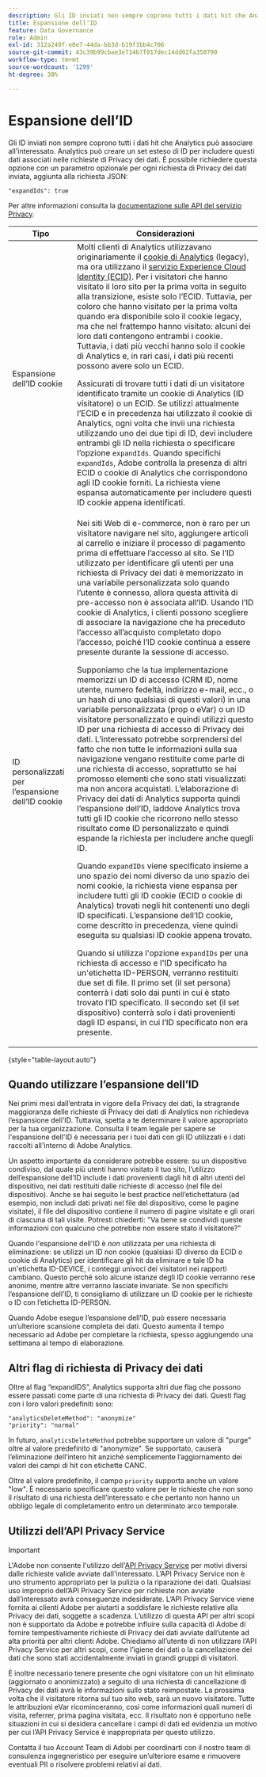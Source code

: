```yaml
---
description: Gli ID inviati non sempre coprono tutti i dati hit che Analytics può associare all'interessato. Analytics può creare un set esteso di ID per includere questi dati associati nelle richieste di Privacy dei dati.
title: Espansione dell’ID
feature: Data Governance
role: Admin
exl-id: 312a249f-e0e7-44da-bb3d-b19f1bb4c706
source-git-commit: 43c39b99cbae3e714b7f017dec14dd02fa350790
workflow-type: tm+mt
source-wordcount: '1299'
ht-degree: 30%

---
```


# Espansione dell’ID

Gli ID inviati non sempre coprono tutti i dati hit che Analytics può associare all&#39;interessato. Analytics può creare un set esteso di ID per includere questi dati associati nelle richieste di Privacy dei dati. È possibile richiedere questa opzione con un parametro opzionale per ogni richiesta di Privacy dei dati inviata, aggiunta alla richiesta JSON:

```
"expandIds": true
```

Per altre informazioni consulta la [documentazione sulle API del servizio Privacy](https://experienceleague.adobe.com/docs/experience-platform/privacy/api/overview.html?lang=it).


| Tipo | Considerazioni |
| --- | --- |
| Espansione dell’ID cookie | Molti clienti di Analytics utilizzavano originariamente il [cookie di Analytics](https://experienceleague.adobe.com/docs/core-services/interface/administration/ec-cookies/cookies-privacy.html) (legacy), ma ora utilizzano il [servizio Experience Cloud Identity (ECID)](https://experienceleague.adobe.com/docs/id-service/using/home.html?lang=it). Per i visitatori che hanno visitato il loro sito per la prima volta in seguito alla transizione, esiste solo l’ECID. Tuttavia, per coloro che hanno visitato per la prima volta quando era disponibile solo il cookie legacy, ma che nel frattempo hanno visitato: alcuni dei loro dati contengono entrambi i cookie. Tuttavia, i dati più vecchi hanno solo il cookie di Analytics e, in rari casi, i dati più recenti possono avere solo un ECID.<p>Assicurati di trovare tutti i dati di un visitatore identificato tramite un cookie di Analytics (ID visitatore) o un ECID. Se utilizzi attualmente l’ECID e in precedenza hai utilizzato il cookie di Analytics, ogni volta che invii una richiesta utilizzando uno dei due tipi di ID, devi includere entrambi gli ID nella richiesta o specificare l’opzione `expandIds`. Quando specifichi `expandIds`, Adobe controlla la presenza di altri ECID o cookie di Analytics che corrispondono agli ID cookie forniti. La richiesta viene espansa automaticamente per includere questi ID cookie appena identificati. |
| ID personalizzati per l’espansione dell’ID cookie | Nei siti Web di e-commerce, non è raro per un visitatore navigare nel sito, aggiungere articoli al carrello e iniziare il processo di pagamento prima di effettuare l’accesso al sito. Se l’ID utilizzato per identificare gli utenti per una richiesta di Privacy dei dati è memorizzato in una variabile personalizzata solo quando l’utente è connesso, allora questa attività di pre-accesso non è associata all’ID. Usando l’ID cookie di Analytics, i clienti possono scegliere di associare la navigazione che ha preceduto l’accesso all’acquisto completato dopo l’accesso, poiché l’ID cookie continua a essere presente durante la sessione di accesso.<p>Supponiamo che la tua implementazione memorizzi un ID di accesso (CRM ID, nome utente, numero fedeltà, indirizzo e-mail, ecc., o un hash di uno qualsiasi di questi valori) in una variabile personalizzata (prop o eVar) o un ID visitatore personalizzato e quindi utilizzi questo ID per una richiesta di accesso di Privacy dei dati. L’interessato potrebbe sorprendersi del fatto che non tutte le informazioni sulla sua navigazione vengano restituite come parte di una richiesta di accesso, soprattutto se hai promosso elementi che sono stati visualizzati ma non ancora acquistati. L’elaborazione di Privacy dei dati di Analytics supporta quindi l’espansione dell’ID, laddove Analytics trova tutti gli ID cookie che ricorrono nello stesso risultato come ID personalizzato e quindi espande la richiesta per includere anche quegli ID.<p>Quando `expandIDs` viene specificato insieme a uno spazio dei nomi diverso da uno spazio dei nomi cookie, la richiesta viene espansa per includere tutti gli ID cookie (ECID o cookie di Analytics) trovati negli hit contenenti uno degli ID specificati. L’espansione dell’ID cookie, come descritto in precedenza, viene quindi eseguita su qualsiasi ID cookie appena trovato.<p>Quando si utilizza l&#39;opzione `expandIDs` per una richiesta di accesso e l&#39;ID specificato ha un&#39;etichetta ID-PERSON, verranno restituiti due set di file. Il primo set (il set persona) conterrà i dati solo dai punti in cui è stato trovato l’ID specificato. Il secondo set (il set dispositivo) conterrà solo i dati provenienti dagli ID espansi, in cui l’ID specificato non era presente. |

{style="table-layout:auto"}

## Quando utilizzare l’espansione dell’ID

Nei primi mesi dall’entrata in vigore della Privacy dei dati, la stragrande maggioranza delle richieste di Privacy dei dati di Analytics non richiedeva l’espansione dell’ID. Tuttavia, spetta a te determinare il valore appropriato per la tua organizzazione. Consulta il team legale per sapere se l&#39;espansione dell&#39;ID è necessaria per i tuoi dati con gli ID utilizzati e i dati raccolti all&#39;interno di Adobe Analytics.

Un aspetto importante da considerare potrebbe essere: su un dispositivo condiviso, dal quale più utenti hanno visitato il tuo sito, l’utilizzo dell’espansione dell’ID include i dati provenienti dagli hit di altri utenti del dispositivo, nei dati restituiti dalle richieste di accesso (nel file del dispositivo). Anche se hai seguito le best practice nell’etichettatura (ad esempio, non includi dati privati nel file del dispositivo, come le pagine visitate), il file del dispositivo contiene il numero di pagine visitate e gli orari di ciascuna di tali visite. Potresti chiederti: &quot;Va bene se condividi queste informazioni con qualcuno che potrebbe non essere stato il visitatore?&quot;

Quando l&#39;espansione dell&#39;ID è *non* utilizzata per una richiesta di eliminazione: se utilizzi un ID non cookie (qualsiasi ID diverso da ECID o cookie di Analytics) per identificare gli hit da eliminare e tale ID ha un&#39;etichetta ID-DEVICE, i conteggi univoci dei visitatori nei rapporti cambiano. Questo perché solo alcune istanze degli ID cookie verranno rese anonime, mentre altre verranno lasciate invariate. Se non specifichi l’espansione dell’ID, ti consigliamo di utilizzare un ID cookie per le richieste o ID con l’etichetta ID-PERSON.

Quando Adobe esegue l’espansione dell’ID, può essere necessaria un’ulteriore scansione completa dei dati. Questo aumenta il tempo necessario ad Adobe per completare la richiesta, spesso aggiungendo una settimana al tempo di elaborazione.

## Altri flag di richiesta di Privacy dei dati

Oltre al flag “expandIDS”, Analytics supporta altri due flag che possono essere passati come parte di una richiesta di Privacy dei dati. Questi flag con i loro valori predefiniti sono:

```
"analyticsDeleteMethod": "anonymize"
"priority": "normal"
```

In futuro, `analyticsDeleteMethod` potrebbe supportare un valore di &quot;purge&quot; oltre al valore predefinito di &quot;anonymize&quot;. Se supportato, causerà l’eliminazione dell’intero hit anziché semplicemente l’aggiornamento dei valori dei campi di hit con etichette CANC.

Oltre al valore predefinito, il campo `priority` supporta anche un valore &quot;low&quot;. È necessario specificare questo valore per le richieste che non sono il risultato di una richiesta dell’interessato e che pertanto non hanno un obbligo legale di completamento entro un determinato arco temporale.

## Utilizzi dell’API Privacy Service

>[!IMPORTANT]
>
>L&#39;Adobe non consente l&#39;utilizzo dell&#39;[API Privacy Service](https://experienceleague.adobe.com/docs/experience-platform/privacy/api/overview.html?lang=it) per motivi diversi dalle richieste valide avviate dall&#39;interessato. L’API Privacy Service non è uno strumento appropriato per la pulizia o la riparazione dei dati. Qualsiasi uso improprio dell’API Privacy Service per richieste non avviate dall’interessato avrà conseguenze indesiderate. L’API Privacy Service viene fornita ai clienti Adobe per aiutarti a soddisfare le richieste relative alla Privacy dei dati, soggette a scadenza. L’utilizzo di questa API per altri scopi non è supportato da Adobe e potrebbe influire sulla capacità di Adobe di fornire tempestivamente richieste di Privacy dei dati avviate dall’utente ad alta priorità per altri clienti Adobe. Chiediamo all’utente di non utilizzare l’API Privacy Service per altri scopi, come l’igiene dei dati o la cancellazione dei dati che sono stati accidentalmente inviati in grandi gruppi di visitatori.

È inoltre necessario tenere presente che ogni visitatore con un hit eliminato (aggiornato o anonimizzato) a seguito di una richiesta di cancellazione di Privacy dei dati avrà le informazioni sullo stato reimpostate. La prossima volta che il visitatore ritorna sul tuo sito web, sarà un nuovo visitatore. Tutte le attribuzioni eVar ricominceranno, così come informazioni quali numeri di visita, referrer, prima pagina visitata, ecc. Il risultato non è opportuno nelle situazioni in cui si desidera cancellare i campi di dati ed evidenzia un motivo per cui l’API Privacy Service è inappropriata per questo utilizzo.

Contatta il tuo Account Team di Adobi per coordinarti con il nostro team di consulenza ingegneristico per eseguire un’ulteriore esame e rimuovere eventuali PII o risolvere problemi relativi ai dati.
